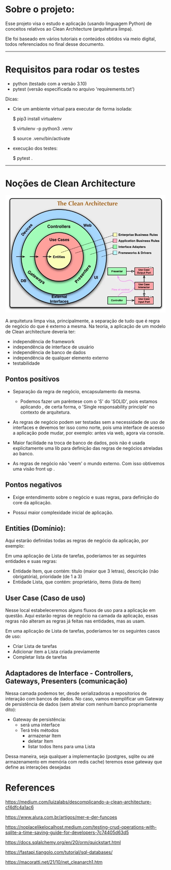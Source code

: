 # Sobre o projeto:

Esse projeto visa o estudo e aplicação (usando linguagem Python) de conceitos relativos ao
Clean Architecture (arquitetura limpa).

Ele foi baseado em vários tutoriais e conteúdos obtidos via meio digital, todos referenciados no final desse documento.

<hr>

# Requisitos para rodar os testes

- python (testado com a versão 3.10)
- pytest (versão especificada no arquivo 'requirements.txt')

Dicas:

- Crie um ambiente virtual para executar de forma isolada:
  
    $ pip3 install virtualenv

    $ virtulenv -p python3 .venv

    $ source .venv/bin/activate

- execução dos testes:
    
    $ pytest .

<hr>

# Noções de Clean Architecture


![](./assets/images/clean_architecture.webp)


A arquitetura limpa visa, principalmente, a separação de tudo que é regra de negócio do que é externo a mesma.
Na teoria, a aplicação de um modelo de Clean architecture deveria ter:

- independência de framework
- independência de interface de usuário
- independência de banco de dados
- independência de qualquer elemento externo
- testabilidade

## Pontos positivos

- Separação da regra de negócio, encapsulamento da mesma.
  - Podemos fazer um parêntese com o 'S' do 'SOLID', pois estamos aplicando , de certa forma, o 'Single responsability principle' no contexto de arquitetura.

- As regras de negócio podem ser testadas sem a necessidade de uso de interfaces e devemos ter isso como norte, pois uma interface de acesso a aplicação pode mudar, por exemplo: antes via web, agora via console.

- Maior facilidade na troca de banco de dados, pois não é usada explicitamente uma lib para definição das regras de negócios atreladas ao banco.

- As regras de negócio não 'veem' o mundo externo. Com isso obtivemos uma visão front up .

## Pontos negativos

- Exige entendimento sobre o negócio e suas regras, para definição do core da aplicação.

- Possui maior complexidade inicial de aplicação.

## Entities (Domínio): 

Aqui estarão definidas todas as regras de negócio da aplicação, por exemplo:

Em uma aplicação de Lista de tarefas, poderíamos ter as seguintes entidades e suas regras:

- Entidade Item, que contém: título (maior que 3 letras), descrição (não obrigatória), prioridade (de 1 a 3)
- Entidade Lista, que contém: proprietário, items (lista de Item)

## User Case (Caso de uso)

Nesse local estabeleceremos alguns fluxos de uso para a aplicação em questão.
Aqui estarão regras de negócio na camada da aplicação, essas regras não alteram as regras já feitas nas entidades, mas as usam.

Em uma aplicação de Lista de tarefas, poderíamos ter os seguintes casos de uso:

- Criar Lista de tarefas
- Adicionar item a Lista criada previamente
- Completar lista de tarefas

##  Adaptadores de Interface - Controllers, Gateways, Presenters (comunicação)

Nessa camada podemos ter, desde serializadoras a repositorios de interação com bancos de dados.
No caso, vamos exemplificar um Gateway de persistência de dados (sem atrelar com nenhum banco propriamente dito):

- Gateway de persistência:
  - será uma interface
  - Terá três métodos
      - armazenar Item
      - deletar Item
      - listar todos Itens para uma Lista
   
Dessa maneira, seja qualquer a implementação (postgres, sqlite ou até armazenamento em memória com redis cache)
teremos esse gateway que define as interações desejadas


# References

https://medium.com/luizalabs/descomplicando-a-clean-architecture-cf4dfc4a1ac6

https://www.alura.com.br/artigos/mer-e-der-funcoes

https://noplacelikelocalhost.medium.com/testing-crud-operations-with-sqlite-a-time-saving-guide-for-developers-7c74405d63d5

https://docs.sqlalchemy.org/en/20/orm/quickstart.html

https://fastapi.tiangolo.com/tutorial/sql-databases/

https://macoratti.net/21/10/net_cleanarch1.htm
